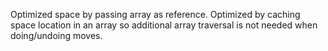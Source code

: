 
Optimized space by passing array as reference.
Optimized by caching space location in an array so additional array traversal is not needed when doing/undoing moves.

